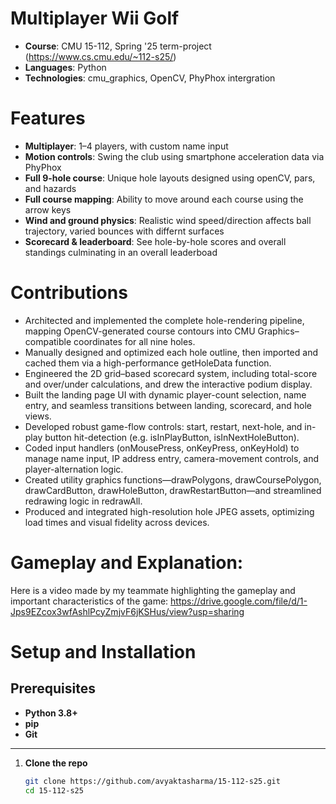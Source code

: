 # Multiplayer Wii Golf 

- **Course**: CMU 15-112, Spring '25 term-project (https://www.cs.cmu.edu/~112-s25/)
- **Languages**: Python
- **Technologies**: cmu_graphics, OpenCV, PhyPhox intergration

# Features
- **Multiplayer**: 1–4 players, with custom name input  
- **Motion controls**: Swing the club using smartphone acceleration data via PhyPhox  
- **Full 9-hole course**: Unique hole layouts designed using openCV, pars, and hazards  
- **Full course mapping**: Ability to move around each course using the arrow keys
- **Wind and ground physics**: Realistic wind speed/direction affects ball trajectory, varied bounces with differnt surfaces
- **Scorecard & leaderboard**: See hole-by-hole scores and overall standings culminating in an overall leaderboad  

# Contributions

- Architected and implemented the complete hole-rendering pipeline, mapping OpenCV-generated course contours into CMU Graphics–compatible coordinates for all nine holes.
- Manually designed and optimized each hole outline, then imported and cached them via a high-performance getHoleData function.
- Engineered the 2D grid–based scorecard system, including total-score and over/under calculations, and drew the interactive podium display.
- Built the landing page UI with dynamic player-count selection, name entry, and seamless transitions between landing, scorecard, and hole views.
- Developed robust game-flow controls: start, restart, next-hole, and in-play button hit-detection (e.g. isInPlayButton, isInNextHoleButton).
- Coded input handlers (onMousePress, onKeyPress, onKeyHold) to manage name input, IP address entry, camera-movement controls, and player-alternation logic.
- Created utility graphics functions—drawPolygons, drawCoursePolygon, drawCardButton, drawHoleButton, drawRestartButton—and streamlined redrawing logic in redrawAll.
- Produced and integrated high-resolution hole JPEG assets, optimizing load times and visual fidelity across devices.

# Gameplay and Explanation: 

Here is a video made by my teammate highlighting the gameplay and important characteristics of the game: https://drive.google.com/file/d/1-Jps9EZcox3wfAshlPcyZmjvF6jKSHus/view?usp=sharing

# Setup and Installation

## Prerequisites

- **Python 3.8+**  
- **pip**  
- **Git**

---

1. **Clone the repo**  
   ```bash
   git clone https://github.com/avyaktasharma/15-112-s25.git
   cd 15-112-s25
